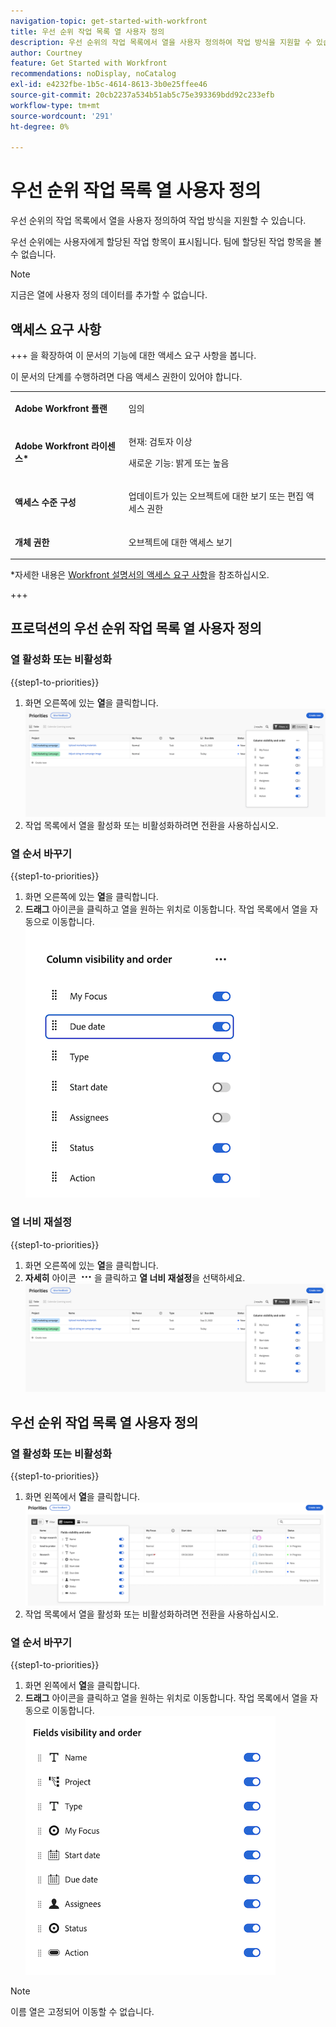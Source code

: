 ```yaml
---
navigation-topic: get-started-with-workfront
title: 우선 순위 작업 목록 열 사용자 정의
description: 우선 순위의 작업 목록에서 열을 사용자 정의하여 작업 방식을 지원할 수 있습니다.
author: Courtney
feature: Get Started with Workfront
recommendations: noDisplay, noCatalog
exl-id: e4232fbe-1b5c-4614-8613-3b0e25ffee46
source-git-commit: 20cb2237a534b51ab5c75e393369bdd92c233efb
workflow-type: tm+mt
source-wordcount: '291'
ht-degree: 0%

---
```


# 우선 순위 작업 목록 열 사용자 정의

우선 순위의 작업 목록에서 열을 사용자 정의하여 작업 방식을 지원할 수 있습니다.

우선 순위에는 사용자에게 할당된 작업 항목이 표시됩니다. 팀에 할당된 작업 항목을 볼 수 없습니다.

>[!NOTE]
>
>지금은 열에 사용자 정의 데이터를 추가할 수 없습니다.

## 액세스 요구 사항

+++ 을 확장하여 이 문서의 기능에 대한 액세스 요구 사항을 봅니다.

이 문서의 단계를 수행하려면 다음 액세스 권한이 있어야 합니다.

<table style="table-layout:auto"> 
 <col> 
 </col> 
 <col> 
 </col> 
 <tbody> 
  <tr> 
   <td role="rowheader"><strong>Adobe Workfront 플랜</strong></td> 
   <td> <p>임의</p> </td> 
  </tr> 
  <tr> 
   <td role="rowheader"><strong>Adobe Workfront 라이센스*</strong></td> 
   <td> 
   <p>현재: 검토자 이상</p>
   <p>새로운 기능: 밝게 또는 높음</p> 
   </td> 
  </tr> 
  <tr> 
   <td role="rowheader"><strong>액세스 수준 구성</strong></td> 
   <td> <p>업데이트가 있는 오브젝트에 대한 보기 또는 편집 액세스 권한</p></td> 
  </tr> 
  <tr> 
   <td role="rowheader"><strong>개체 권한</strong></td> 
   <td> <p>오브젝트에 대한 액세스 보기</p></td> 
  </tr> 
 </tbody> 
</table>

*자세한 내용은 [Workfront 설명서의 액세스 요구 사항](/help/quicksilver/administration-and-setup/add-users/access-levels-and-object-permissions/access-level-requirements-in-documentation.md)을 참조하십시오.

+++

## 프로덕션의 우선 순위 작업 목록 열 사용자 정의

### 열 활성화 또는 비활성화

{{step1-to-priorities}}

1. 화면 오른쪽에 있는 **열**을 클릭합니다.
   ![](assets/columns.png)
1. 작업 목록에서 열을 활성화 또는 비활성화하려면 전환을 사용하십시오.

### 열 순서 바꾸기

{{step1-to-priorities}}

1. 화면 오른쪽에 있는 **열**&#x200B;을 클릭합니다.
1. **드래그** 아이콘을 클릭하고 열을 원하는 위치로 이동합니다. 작업 목록에서 열을 자동으로 이동합니다.
   ![](assets/reorder-columns.png)

### 열 너비 재설정

{{step1-to-priorities}}

1. 화면 오른쪽에 있는 **열**&#x200B;을 클릭합니다.
1. **자세히** 아이콘 ![](assets/more-icon.png)을 클릭하고 **열 너비 재설정**을 선택하세요.
   ![](assets/columns.png)

## 우선 순위 작업 목록 열 사용자 정의

### 열 활성화 또는 비활성화

{{step1-to-priorities}}

1. 화면 왼쪽에서 **열**을 클릭합니다.
   ![](assets/columns-new.png)
1. 작업 목록에서 열을 활성화 또는 비활성화하려면 전환을 사용하십시오.

### 열 순서 바꾸기

{{step1-to-priorities}}

1. 화면 왼쪽에서 **열**&#x200B;을 클릭합니다.
1. **드래그** 아이콘을 클릭하고 열을 원하는 위치로 이동합니다. 작업 목록에서 열을 자동으로 이동합니다.
   ![](assets/reorder-columns-new.png)

>[!NOTE]
>
>이름 열은 고정되어 이동할 수 없습니다.
